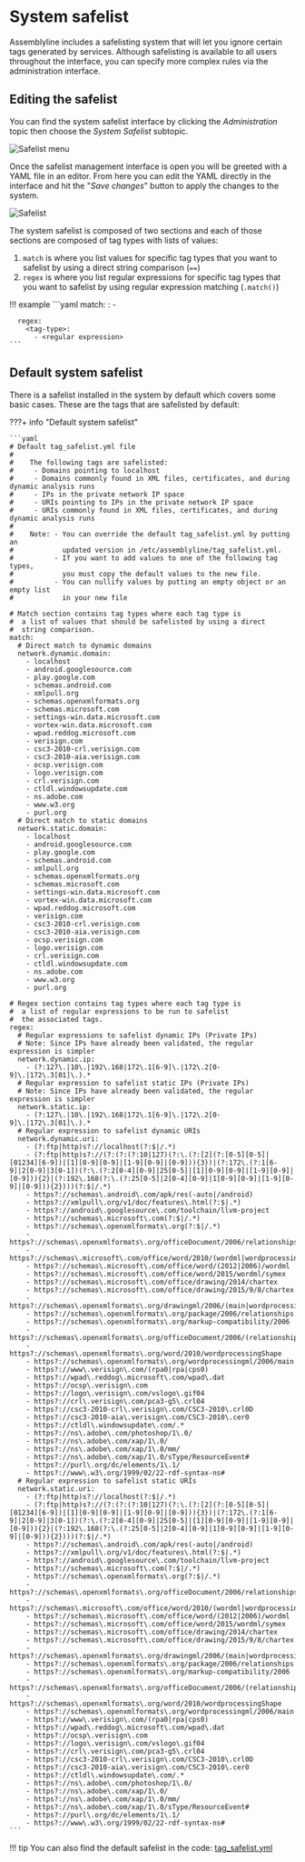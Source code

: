 # System safelist

Assemblyline includes a safelisting system that will let you ignore certain tags generated by services. Although safelisting is available to all users throughout the interface, you can specify more complex rules via the administration interface.

## Editing the safelist
You can find the system safelist interface by clicking the *Administration* topic then choose the *System Safelist* subtopic.

![Safelist menu](./images/system_safelist_bar.png)

Once the safelist management interface is open you will be greeted with a YAML file in an editor. From here you can edit the YAML directly in the interface and hit the "*Save changes*" button to apply the changes to the system.

![Safelist](./images/safelist.png)

The system safelist is composed of two sections and each of those sections are composed of tag types with lists of values:

1. `match` is where you list values for specific tag types that you want to safelist by using a direct string comparison (`==`)
2. `regex` is where you list regular expressions for specific tag types that you want to safelist by using regular expression matching (`.match()`)

!!! example
    ```yaml
      match:
        <tag-type>:
          - <value>

      regex:
        <tag-type>:
          - <regular expression>
    ```

## Default system safelist
There is a safelist installed in the system by default which covers some basic cases. These are the tags that are safelisted by default:

???+ info "Default system safelist"

    ```yaml
    # Default tag_safelist.yml file
    #
    #    The following tags are safelisted:
    #     - Domains pointing to localhost
    #     - Domains commonly found in XML files, certificates, and during dynamic analysis runs
    #     - IPs in the private network IP space
    #     - URIs pointing to IPs in the private network IP space
    #     - URIs commonly found in XML files, certificates, and during dynamic analysis runs
    #
    #    Note: - You can override the default tag_safelist.yml by putting an
    #            updated version in /etc/assemblyline/tag_safelist.yml.
    #          - If you want to add values to one of the following tag types,
    #            you must copy the default values to the new file.
    #          - You can nullify values by putting an empty object or an empty list
    #            in your new file

    # Match section contains tag types where each tag type is
    #  a list of values that should be safelisted by using a direct
    #  string comparison.
    match:
      # Direct match to dynamic domains
      network.dynamic.domain:
        - localhost
        - android.googlesource.com
        - play.google.com
        - schemas.android.com
        - xmlpull.org
        - schemas.openxmlformats.org
        - schemas.microsoft.com
        - settings-win.data.microsoft.com
        - vortex-win.data.microsoft.com
        - wpad.reddog.microsoft.com
        - verisign.com
        - csc3-2010-crl.verisign.com
        - csc3-2010-aia.verisign.com
        - ocsp.verisign.com
        - logo.verisign.com
        - crl.verisign.com
        - ctldl.windowsupdate.com
        - ns.adobe.com
        - www.w3.org
        - purl.org
      # Direct match to static domains
      network.static.domain:
        - localhost
        - android.googlesource.com
        - play.google.com
        - schemas.android.com
        - xmlpull.org
        - schemas.openxmlformats.org
        - schemas.microsoft.com
        - settings-win.data.microsoft.com
        - vortex-win.data.microsoft.com
        - wpad.reddog.microsoft.com
        - verisign.com
        - csc3-2010-crl.verisign.com
        - csc3-2010-aia.verisign.com
        - ocsp.verisign.com
        - logo.verisign.com
        - crl.verisign.com
        - ctldl.windowsupdate.com
        - ns.adobe.com
        - www.w3.org
        - purl.org

    # Regex section contains tag types where each tag type is
    #  a list of regular expressions to be run to safelist
    #  the associated tags.
    regex:
      # Regular expressions to safelist dynamic IPs (Private IPs)
      # Note: Since IPs have already been validated, the regular expression is simpler
      network.dynamic.ip:
        - (?:127\.|10\.|192\.168|172\.1[6-9]\.|172\.2[0-9]\.|172\.3[01]\.).*
      # Regular expression to safelist static IPs (Private IPs)
      # Note: Since IPs have already been validated, the regular expression is simpler
      network.static.ip:
        - (?:127\.|10\.|192\.168|172\.1[6-9]\.|172\.2[0-9]\.|172\.3[01]\.).*
      # Regular expression to safelist dynamic URIs
      network.dynamic.uri:
        - (?:ftp|http)s?://localhost(?:$|/.*)
        - (?:ftp|http)s?://(?:(?:(?:10|127)(?:\.(?:[2](?:[0-5][0-5]|[01234][6-9])|[1][0-9][0-9]|[1-9][0-9]|[0-9])){3})|(?:172\.(?:1[6-9]|2[0-9]|3[0-1])(?:\.(?:2[0-4][0-9]|25[0-5]|[1][0-9][0-9]|[1-9][0-9]|[0-9])){2}|(?:192\.168(?:\.(?:25[0-5]|2[0-4][0-9]|1[0-9][0-9]|[1-9][0-9]|[0-9])){2})))(?:$|/.*)
        - https?://schemas\.android\.com/apk/res(-auto|/android)
        - https?://xmlpull\.org/v1/doc/features\.html(?:$|.*)
        - https?://android\.googlesource\.com/toolchain/llvm-project
        - https?://schemas\.microsoft\.com(?:$|/.*)
        - https?://schemas\.openxmlformats\.org(?:$|/.*)
        - https?://schemas\.openxmlformats\.org/officeDocument/2006/relationships/(image|attachedTemplate|header|footnotes|fontTable|customXml|endnotes|theme|settings|webSettings|glossaryDocument|numbering|footer|styles)
        - https?://schemas\.microsoft\.com/office/word/2010/(wordml|wordprocessingCanvas|wordprocessingInk|wordprocessingGroup|wordprocessingDrawing)
        - https?://schemas\.microsoft\.com/office/word/(2012|2006)/wordml
        - https?://schemas\.microsoft\.com/office/word/2015/wordml/symex
        - https?://schemas\.microsoft\.com/office/drawing/2014/chartex
        - https?://schemas\.microsoft\.com/office/drawing/2015/9/8/chartex
        - https?://schemas\.openxmlformats\.org/drawingml/2006/(main|wordprocessingDrawing)
        - https?://schemas\.openxmlformats\.org/package/2006/relationships
        - https?://schemas\.openxmlformats\.org/markup-compatibility/2006
        - https?://schemas\.openxmlformats\.org/officeDocument/2006/(relationships|math)
        - https?://schemas\.openxmlformats\.org/word/2010/wordprocessingShape
        - https?://schemas\.openxmlformats\.org/wordprocessingml/2006/main
        - https?://www\.verisign\.com/(rpa0|rpa|cps0)
        - https?://wpad\.reddog\.microsoft\.com/wpad\.dat
        - https?://ocsp\.verisign\.com
        - https?://logo\.verisign\.com/vslogo\.gif04
        - https?://crl\.verisign\.com/pca3-g5\.crl04
        - https?://csc3-2010-crl\.verisign\.com/CSC3-2010\.crl0D
        - https?://csc3-2010-aia\.verisign\.com/CSC3-2010\.cer0
        - https?://ctldl\.windowsupdate\.com/.*
        - https?://ns\.adobe\.com/photoshop/1\.0/
        - https?://ns\.adobe\.com/xap/1\.0/
        - https?://ns\.adobe\.com/xap/1\.0/mm/
        - https?://ns\.adobe\.com/xap/1\.0/sType/ResourceEvent#
        - https?://purl\.org/dc/elements/1\.1/
        - https?://www\.w3\.org/1999/02/22-rdf-syntax-ns#
      # Regular expression to safelist static URIs
      network.static.uri:
        - (?:ftp|http)s?://localhost(?:$|/.*)
        - (?:ftp|http)s?://(?:(?:(?:10|127)(?:\.(?:[2](?:[0-5][0-5]|[01234][6-9])|[1][0-9][0-9]|[1-9][0-9]|[0-9])){3})|(?:172\.(?:1[6-9]|2[0-9]|3[0-1])(?:\.(?:2[0-4][0-9]|25[0-5]|[1][0-9][0-9]|[1-9][0-9]|[0-9])){2}|(?:192\.168(?:\.(?:25[0-5]|2[0-4][0-9]|1[0-9][0-9]|[1-9][0-9]|[0-9])){2})))(?:$|/.*)
        - https?://schemas\.android\.com/apk/res(-auto|/android)
        - https?://xmlpull\.org/v1/doc/features\.html(?:$|.*)
        - https?://android\.googlesource\.com/toolchain/llvm-project
        - https?://schemas\.microsoft\.com(?:$|/.*)
        - https?://schemas\.openxmlformats\.org(?:$|/.*)
        - https?://schemas\.openxmlformats\.org/officeDocument/2006/relationships/(image|attachedTemplate|header|footnotes|fontTable|customXml|endnotes|theme|settings|webSettings|glossaryDocument|numbering|footer|styles)
        - https?://schemas\.microsoft\.com/office/word/2010/(wordml|wordprocessingCanvas|wordprocessingInk|wordprocessingGroup|wordprocessingDrawing)
        - https?://schemas\.microsoft\.com/office/word/(2012|2006)/wordml
        - https?://schemas\.microsoft\.com/office/word/2015/wordml/symex
        - https?://schemas\.microsoft\.com/office/drawing/2014/chartex
        - https?://schemas\.microsoft\.com/office/drawing/2015/9/8/chartex
        - https?://schemas\.openxmlformats\.org/drawingml/2006/(main|wordprocessingDrawing)
        - https?://schemas\.openxmlformats\.org/package/2006/relationships
        - https?://schemas\.openxmlformats\.org/markup-compatibility/2006
        - https?://schemas\.openxmlformats\.org/officeDocument/2006/(relationships|math)
        - https?://schemas\.openxmlformats\.org/word/2010/wordprocessingShape
        - https?://schemas\.openxmlformats\.org/wordprocessingml/2006/main
        - https?://www\.verisign\.com/(rpa0|rpa|cps0)
        - https?://wpad\.reddog\.microsoft\.com/wpad\.dat
        - https?://ocsp\.verisign\.com
        - https?://logo\.verisign\.com/vslogo\.gif04
        - https?://crl\.verisign\.com/pca3-g5\.crl04
        - https?://csc3-2010-crl\.verisign\.com/CSC3-2010\.crl0D
        - https?://csc3-2010-aia\.verisign\.com/CSC3-2010\.cer0
        - https?://ctldl\.windowsupdate\.com/.*
        - https?://ns\.adobe\.com/photoshop/1\.0/
        - https?://ns\.adobe\.com/xap/1\.0/
        - https?://ns\.adobe\.com/xap/1\.0/mm/
        - https?://ns\.adobe\.com/xap/1\.0/sType/ResourceEvent#
        - https?://purl\.org/dc/elements/1\.1/
        - https?://www\.w3\.org/1999/02/22-rdf-syntax-ns#
    ```

!!! tip
    You can also find the default safelist in the code: [tag_safelist.yml](https://github.com/CybercentreCanada/assemblyline-base/blob/master/assemblyline/common/tag_safelist.yml)
